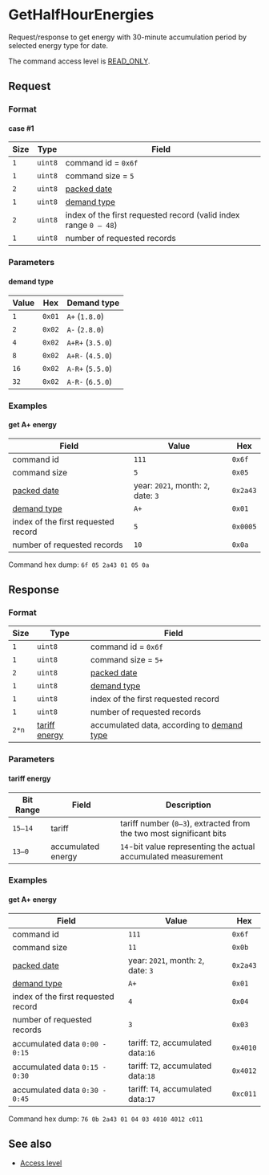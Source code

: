 # GetHalfHourEnergies

Request/response to get energy with 30-minute accumulation period by selected energy type for date.

The command access level is [READ_ONLY](../basics.md#command-access-level).


## Request

### Format

#### case #1

| Size | Type    | Field                                                            |
| ---- | ------- | ---------------------------------------------------------------- |
| `1`  | `uint8` | command id = `0x6f`                                              |
| `1`  | `uint8` | command size = `5`                                               |
| `2`  | `uint8` | [packed date](../../types.md#packed-date)                        |
| `1`  | `uint8` | [demand type](#demand-type)                                      |
| `2`  | `uint8` | index of the first requested record (valid index range `0 – 48`) |
| `1`  | `uint8` | number of requested records                                      |

### Parameters

#### **demand type**

| Value | Hex    | Demand type      |
| ----- | ------ | ---------------- |
| `1`   | `0x01` | `A+` (`1.8.0`)   |
| `2`   | `0x02` | `A-` (`2.8.0`)   |
| `4`   | `0x02` | `A+R+` (`3.5.0`) |
| `8`   | `0x02` | `A+R-` (`4.5.0`) |
| `16`  | `0x02` | `A-R+` (`5.5.0`) |
| `32`  | `0x02` | `A-R-` (`6.5.0`) |

### Examples

#### get A+ energy

| Field                                     | Value                               | Hex      |
| ----------------------------------------- | ----------------------------------- | -------- |
| command id                                | `111`                               | `0x6f`   |
| command size                              | `5`                                 | `0x05`   |
| [packed date](../../types.md#packed-date) | year: `2021`, month: `2`, date: `3` | `0x2a43` |
| [demand type](#demand-type)               | `A+`                                | `0x01`   |
| index of the first requested record       | `5`                                 | `0x0005` |
| number of requested records               | `10`                                | `0x0a`   |

Command hex dump: `6f 05 2a43 01 05 0a`


## Response

### Format

| Size  | Type                            | Field                                                      |
| ----- | ------------------------------- | ---------------------------------------------------------- |
| `1`   | `uint8`                         | command id = `0x6f`                                        |
| `1`   | `uint8`                         | command size = `5+`                                        |
| `2`   | `uint8`                         | [packed date](../../types.md#packed-date)                  |
| `1`   | `uint8`                         | [demand type](#demand-type)                                |
| `1`   | `uint8`                         | index of the first requested record                        |
| `1`   | `uint8`                         | number of requested records                                |
| `2*n` | [tariff energy](#tariff-energy) | accumulated data, according to [demand type](#demand-type) |

### Parameters

#### **tariff energy**

<table>
    <thead>
        <tr>
            <th>Bit Range</th>
            <th>Field</th>
            <th>Description</th>
        </tr>
    </thead>
    <tbody>
        <tr>
            <td><code>15–14</code></td>
            <td>tariff</td>
            <td>tariff number (<code>0–3</code>), extracted from the two most significant bits</td>
        </tr>
        <tr>
            <td><code>13–0</code></td>
            <td>accumulated energy</td>
            <td><code>14</code>-bit value representing the actual accumulated measurement</td>
        </tr>
    </tbody>
</table>

### Examples

#### get A+ energy

| Field                                     | Value                                | Hex      |
| ----------------------------------------- | ------------------------------------ | -------- |
| command id                                | `111`                                | `0x6f`   |
| command size                              | `11`                                 | `0x0b`   |
| [packed date](../../types.md#packed-date) | year: `2021`, month: `2`, date: `3`  | `0x2a43` |
| [demand type](#demand-type)               | `A+`                                 | `0x01`   |
| index of the first requested record       | `4`                                  | `0x04`   |
| number of requested records               | `3`                                  | `0x03`   |
| accumulated data `0:00 - 0:15`            | tariff: `T2`,  accumulated data:`16` | `0x4010` |
| accumulated data `0:15 - 0:30`            | tariff: `T2`,  accumulated data:`18` | `0x4012` |
| accumulated data `0:30 - 0:45`            | tariff: `T4`,  accumulated data:`17` | `0xc011` |

Command hex dump: `76 0b 2a43 01 04 03 4010 4012 c011`


## See also

* [Access level](../basics.md#command-access-level)
